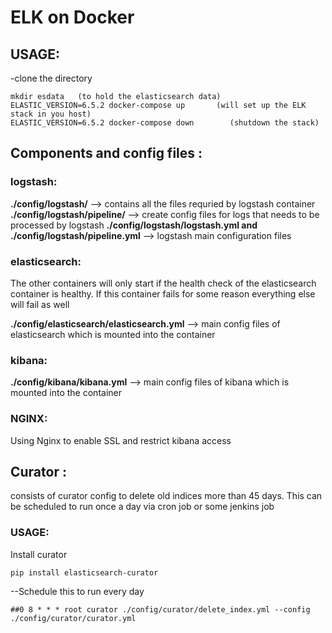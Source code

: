 # ELK on Docker
## USAGE:
-clone the directory
```
mkdir esdata   (to hold the elasticsearch data)
ELASTIC_VERSION=6.5.2 docker-compose up       (will set up the ELK stack in you host)
ELASTIC_VERSION=6.5.2 docker-compose down        (shutdown the stack)
```


## Components and config files :
### logstash:
**./config/logstash/** -->  contains all the files requried by logstash container
**./config/logstash/pipeline/**    -->   create config files for logs that needs to be processed by logstash
**./config/logstash/logstash.yml  and ./config/logstash/pipeline.yml**     -->    logstash main configuration files

### elasticsearch:
  The other containers will only start if the health check of the elasticsearch container is healthy. If this container fails for some reason everything else will fail as well

**./config/elasticsearch/elasticsearch.yml**    -->  main config files of elasticsearch which is mounted into the container


### kibana:
**./config/kibana/kibana.yml**    -->  main config files of kibana which is mounted into the container


### NGINX:
  Using Nginx to enable SSL and restrict kibana access


## Curator :
consists of curator config to delete old indices more than 45 days. This can be scheduled to run once a day via cron job or some jenkins job

### USAGE:
Install curator
```
pip install elasticsearch-curator
```
--Schedule this to run every day
```
##0 8 * * * root curator ./config/curator/delete_index.yml --config  ./config/curator/curator.yml
```
